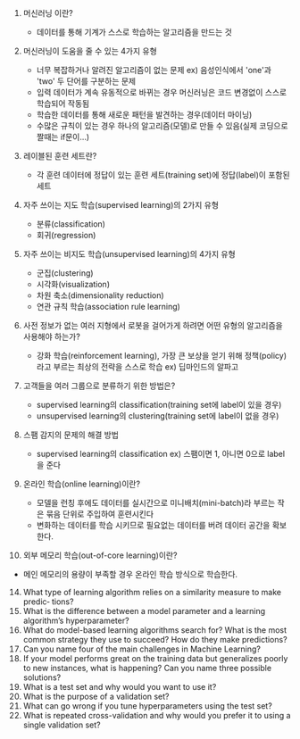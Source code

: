 1. 머신러닝 이란?
   - 데이터를 통해 기계가 스스로 학습하는 알고리즘을 만드는 것

2. 머신러닝이 도움을 줄 수 있는 4가지 유형 
   - 너무 복잡하거나 알려진 알고리즘이 없는 문제 ex) 음성인식에서 'one'과 'two' 두 단어를 구분하는 문제
   - 입력 데이터가 계속 유동적으로 바뀌는 경우 머신러닝은 코드 변경없이 스스로 학습되어 작동됨
   - 학습한 데이터를 통해 새로운 패턴을 발견하는 경우(데이터 마이닝)
   - 수많은 규칙이 있는 경우 하나의 알고리즘(모델)로 만들 수 있음(실제 코딩으로 짤때는 if문이...)

3. 레이블된 훈련 세트란?
   - 각 훈련 데이터에 정답이 있는 훈련 세트(training set)에 정답(label)이 포함된 세트 

4. 자주 쓰이는 지도 학습(supervised learning)의 2가지 유형
   - 분류(classification)
   - 회귀(regression)

5. 자주 쓰이는 비지도 학습(unsupervised learning)의 4가지 유형
   - 군집(clustering)
   - 시각화(visualization)
   - 차원 축소(dimensionality reduction)
   - 연관 규칙 학습(association rule learning)

6. 사전 정보가 없는 여러 지형에서 로봇을 걸어가게 하려면 어떤 유형의 알고리즘을 사용해야 하는가?
   - 강화 학습(reinforcement learning), 가장 큰 보상을 얻기 위해 정책(policy)라고 부르는 최상의 전략을 스스로 학습 ex) 딥마인드의 알파고

7. 고객들을 여러 그룹으로 분류하기 위한 방법은?
   - supervised learning의 classification(training set에 label이 있을 경우)
   - unsupervised learning의 clustering(training set에 label이 없을 경우)

8. 스팸 감지의 문제의 해결 방법
   - supervised learning의 classification ex) 스팸이면 1, 아니면 0으로 label을 준다

9. 온라인 학습(online learning)이란?
   - 모델을 런칭 후에도 데이터를 실시간으로 미니배치(mini-batch)라 부르는 작은 묶음 단위로 주입하여 훈련시킨다
   - 변화하는 데이터를 학습 시키므로 필요없는 데이터를 버려 데이터 공간을 확보한다.

10. 외부 메모리 학습(out-of-core learning)이란?
   - 메인 메모리의 용량이 부족할 경우 온라인 학습 방식으로 학습한다.



14. What type of learning algorithm relies on a similarity measure to make predic‐ tions?
15. What is the difference between a model parameter and a learning algorithm’s hyperparameter?
16. What do model-based learning algorithms search for? What is the most common strategy they use to succeed? How do they make predictions?
17. Can you name four of the main challenges in Machine Learning?
18. If your model performs great on the training data but generalizes poorly to new instances, what is happening? Can you name three possible solutions?
19. What is a test set and why would you want to use it?
20. What is the purpose of a validation set?
21. What can go wrong if you tune hyperparameters using the test set?
22. What is repeated cross-validation and why would you prefer it to using a single validation set?
